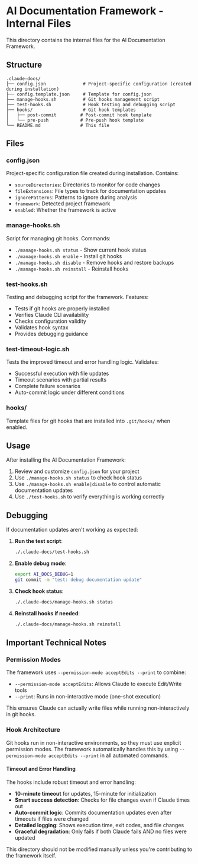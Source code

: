 # AI Documentation Framework - Internal Files

This directory contains the internal files for the AI Documentation Framework.

## Structure

```
.claude-docs/
├── config.json              # Project-specific configuration (created during installation)
├── config.template.json     # Template for config.json
├── manage-hooks.sh          # Git hooks management script
├── test-hooks.sh            # Hook testing and debugging script
├── hooks/                   # Git hook templates
│   ├── post-commit         # Post-commit hook template
│   └── pre-push            # Pre-push hook template
└── README.md               # This file
```

## Files

### config.json
Project-specific configuration file created during installation. Contains:
- `sourceDirectories`: Directories to monitor for code changes
- `fileExtensions`: File types to track for documentation updates
- `ignorePatterns`: Patterns to ignore during analysis
- `framework`: Detected project framework
- `enabled`: Whether the framework is active

### manage-hooks.sh
Script for managing git hooks. Commands:
- `./manage-hooks.sh status` - Show current hook status
- `./manage-hooks.sh enable` - Install git hooks
- `./manage-hooks.sh disable` - Remove hooks and restore backups
- `./manage-hooks.sh reinstall` - Reinstall hooks

### test-hooks.sh
Testing and debugging script for the framework. Features:
- Tests if git hooks are properly installed
- Verifies Claude CLI availability
- Checks configuration validity
- Validates hook syntax
- Provides debugging guidance

### test-timeout-logic.sh
Tests the improved timeout and error handling logic. Validates:
- Successful execution with file updates
- Timeout scenarios with partial results
- Complete failure scenarios
- Auto-commit logic under different conditions

### hooks/
Template files for git hooks that are installed into `.git/hooks/` when enabled.

## Usage

After installing the AI Documentation Framework:

1. Review and customize `config.json` for your project
2. Use `./manage-hooks.sh status` to check hook status
3. Use `./manage-hooks.sh enable|disable` to control automatic documentation updates
4. Use `./test-hooks.sh` to verify everything is working correctly

## Debugging

If documentation updates aren't working as expected:

1. **Run the test script**:
   ```bash
   ./.claude-docs/test-hooks.sh
   ```

2. **Enable debug mode**:
   ```bash
   export AI_DOCS_DEBUG=1
   git commit -m "test: debug documentation update"
   ```

3. **Check hook status**:
   ```bash
   ./.claude-docs/manage-hooks.sh status
   ```

4. **Reinstall hooks if needed**:
   ```bash
   ./.claude-docs/manage-hooks.sh reinstall
   ```

## Important Technical Notes

### Permission Modes
The framework uses `--permission-mode acceptEdits --print` to combine:
- `--permission-mode acceptEdits`: Allows Claude to execute Edit/Write tools
- `--print`: Runs in non-interactive mode (one-shot execution)

This ensures Claude can actually write files while running non-interactively in git hooks.

### Hook Architecture
Git hooks run in non-interactive environments, so they must use explicit permission modes. The framework automatically handles this by using `--permission-mode acceptEdits --print` in all automated commands.

#### Timeout and Error Handling
The hooks include robust timeout and error handling:
- **10-minute timeout** for updates, 15-minute for initialization
- **Smart success detection**: Checks for file changes even if Claude times out
- **Auto-commit logic**: Commits documentation updates even after timeouts if files were changed
- **Detailed logging**: Shows execution time, exit codes, and file changes
- **Graceful degradation**: Only fails if both Claude fails AND no files were updated

This directory should not be modified manually unless you're contributing to the framework itself.